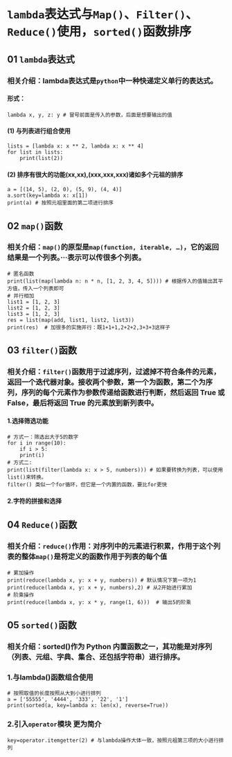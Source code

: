 # `lambda`表达式与`Map()`、`Filter()`、`Reduce()`使用，`sorted()`函数排序
## 01 `lambda`表达式
### 相关介绍：lambda表达式是`python`中一种快递定义单行的表达式。
#### 形式：
    lambda x, y, z: y # 冒号前面是传入的参数，后面是想要输出的值
#### (1) 与列表进行组合使用
    lists = [lambda x: x ** 2, lambda x: x ** 4]
    for list in lists:
        print(list(2))
#### (2) 排序有很大的功能(xx,xx),(xxx,xxx,xxx)诸如多个元祖的排序
    a = [(14, 5), (2, 0), (5, 9), (4, 4)]
    a.sort(key=lambda x: x[1])
    print(a) # 按照元祖里面的第二项进行排序
## 02 `map()`函数
### 相关介绍：`map()`的原型是`map(function, iterable, …)`，它的返回结果是一个列表。···表示可以传很多个列表。
    # 匿名函数
    print(list(map(lambda n: n * n, [1, 2, 3, 4, 5]))) # 根据传入的值输出其平方值，传入一个列表即可
    # 并行相加
    list1 = [1, 2, 3]
    list2 = [1, 2, 3]
    list3 = [1, 2, 3]
    res = list(map(add, list1, list2, list3))
    print(res)  # 加很多的实施并行：既1+1+1,2+2+2,3+3+3这样子
## 03 `filter()`函数
### 相关介绍：`filter()`函数用于过滤序列，过滤掉不符合条件的元素，返回一个迭代器对象。接收两个参数，第一个为函数，第二个为序列，序列的每个元素作为参数传递给函数进行判断，然后返回 True 或 False，最后将返回 True 的元素放到新列表中。
#### 1.选择筛选功能
    # 方式一：筛选出大于5的数字
    for i in range(10):
        if i > 5:
        print(i)
    # 方式二:
    print(list(filter(lambda x: x > 5, numbers))) # 如果要转换为列表，可以使用 list()来转换。
    filter() 类似一个for循环，但它是一个内置的函数，要比for更快
#### 2.字符的拼接和选择
## 04 `Reduce()`函数
### 相关介绍：`reduce()`作用：对序列中的元素进行积累，作用于这个列表的整体`map()`是将定义的函数作用于列表的每个值
    # 累加操作
    print(reduce(lambda x, y: x + y, numbers)) # 默认情况下第一项为1
    print(reduce(lambda x, y: x + y, numbers),2) # 从2开始进行累加
    # 阶乘操作
    print(reduce(lambda x, y: x * y, range(1, 6)))  # 输出5的阶乘
## 05 `sorted()`函数
### 相关介绍：sorted()作为 Python 内置函数之一，其功能是对序列（列表、元组、字典、集合、还包括字符串）进行排序。
### 1.与lambda()函数组合使用
    # 按照取值的长度按照从大到小进行排列
    a = ['55555', '4444', '333', '22', '1']
    print(sorted(a, key=lambda x: len(x), reverse=True))
### 2.引入`operator`模块 更为简介
    key=operator.itemgetter(2) # 与lambda操作大体一致，按照元祖第三项的大小进行排列
